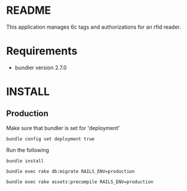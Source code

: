 # README

This application manages 6c tags and authorizations for an rfid reader.

# Requirements

- bundler version 2.7.0

# INSTALL

## Production

Make sure that bundler is set for 'deployment'

`bundle config set deployment true`

Run the following

`bundle install`

`bundle exec rake db:migrate RAILS_ENV=production`

`bundle exec rake assets:precompile RAILS_ENV=production`
